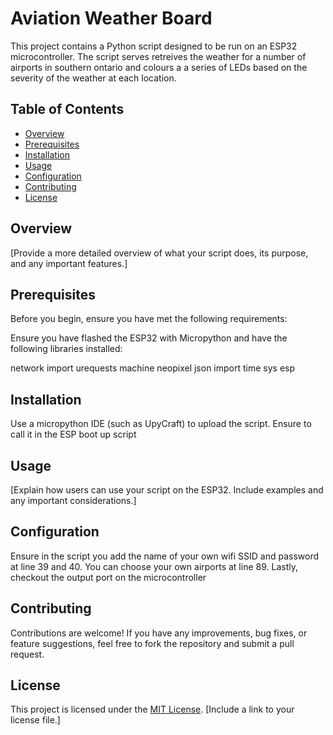 # Aviation Weather Board

This project contains a Python script designed to be run on an ESP32 microcontroller. The script serves retreives the weather for a number of airports in southern ontario and colours a a series of LEDs based on the severity of the weather at each location.

## Table of Contents

- [Overview](#overview)
- [Prerequisites](#prerequisites)
- [Installation](#installation)
- [Usage](#usage)
- [Configuration](#configuration)
- [Contributing](#contributing)
- [License](#license)

## Overview

[Provide a more detailed overview of what your script does, its purpose, and any important features.]

## Prerequisites

Before you begin, ensure you have met the following requirements:

Ensure you have flashed the ESP32 with Micropython and have the following libraries installed:

network
import urequests 
machine
neopixel
json
import time
sys
esp

## Installation

Use a micropython IDE (such as UpyCraft) to upload the script. Ensure to call it in the ESP boot up script

## Usage

[Explain how users can use your script on the ESP32. Include examples and any important considerations.]

## Configuration

Ensure in the script you add the name of your own wifi SSID and password at line 39 and 40. You can choose your own airports at line 89. Lastly, checkout the output port on the microcontroller

## Contributing

Contributions are welcome! If you have any improvements, bug fixes, or feature suggestions, feel free to fork the repository and submit a pull request.

## License

This project is licensed under the [MIT License](LICENSE). [Include a link to your license file.]

